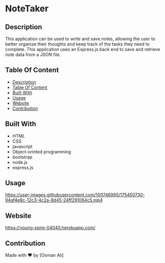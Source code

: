 # NoteTaker
## Description
  This application can be used to write and save notes, allowing the user to better organize their thoughts and keep track of the tasks they need to complete. This application uses an Express.js back end to save and retrieve note data from a JSON file.
## Table Of Content
- [Description](#description)
- [Table Of Content](#table-of-content)
- [Built With](#built-with)
- [Usage](#usage)
- [Website](#website)
- [Contribution](#contribution)

## Built With
* HTML
* CSS
* javascript
* Object-orinted programming
* bootstrap
* node.js
* express.js

## Usage





https://user-images.githubusercontent.com/100746995/175450730-94af4e9c-12c3-4c2a-8d45-24ff291064c5.mp4




## Website
  https://young-spire-04040.herokuapp.com/ 

## Contribution
Made with ❤️ by [Osman Ali]

